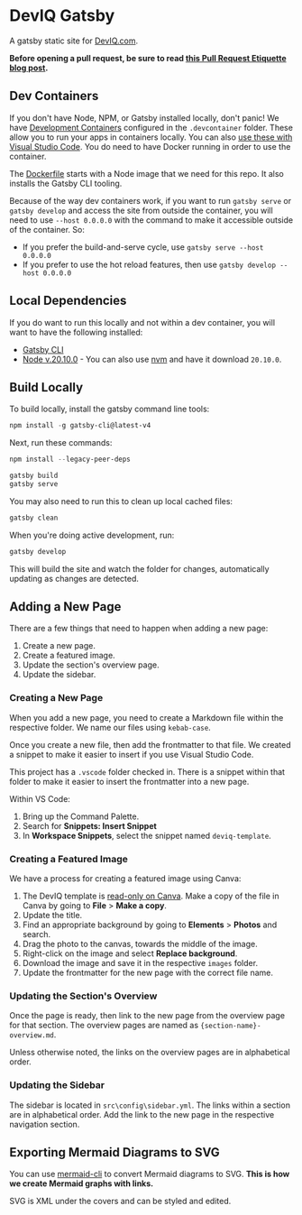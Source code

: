 # DevIQ Gatsby

A gatsby static site for [DevIQ.com](https://deviq.com).


**Before opening a pull request, be sure to read [this Pull Request Etiquette blog post](https://blog.nimblepros.com/blogs/pull-request-etiquette/).**

## Dev Containers

If you don't have Node, NPM, or Gatsby installed locally, don't panic! We have [Development Containers](https://containers.dev/) configured in the `.devcontainer` folder. These allow you to run your apps in containers locally. You can also [use these with Visual Studio Code](https://code.visualstudio.com/docs/devcontainers/containers). You do need to have Docker running in order to use the container.

The [Dockerfile](./.devcontainer/Dockerfile) starts with a Node image that we need for this repo. It also installs the Gatsby CLI tooling.

Because of the way dev containers work, if you want to run `gatsby serve` or `gatsby develop` and access the site from outside the container, you will need to use `--host 0.0.0.0` with the command to make it accessible outside of the container. So:

- If you prefer the build-and-serve cycle, use `gatsby serve --host 0.0.0.0`
- If you prefer to use the hot reload features, then use `gatsby develop --host 0.0.0.0`

## Local Dependencies

If you do want to run this locally and not within a dev container, you will want to have the following installed:

- [Gatsby CLI](https://www.gatsbyjs.com/docs/reference/gatsby-cli/#how-to-use-gatsby-cli)
- [Node v.20.10.0](https://nodejs.org/en/download) - You can also use [nvm](https://github.com/nvm-sh/nvm?tab=readme-ov-file#installing-and-updating) and have it download `20.10.0`.

## Build Locally

To build locally, install the gatsby command line tools:

```powershell
npm install -g gatsby-cli@latest-v4
```

Next, run these commands:

```powershell
npm install --legacy-peer-deps

gatsby build
gatsby serve
```

You may also need to run this to clean up local cached files:

```powershell
gatsby clean
```

When you're doing active development, run:

```powershell
gatsby develop
```

This will build the site and watch the folder for changes, automatically updating as changes are detected.

## Adding a New Page

There are a few things that need to happen when adding a new page:

1. Create a new page.
2. Create a featured image.
3. Update the section's overview page.
4. Update the sidebar.

### Creating a New Page

When you add a new page, you need to create a Markdown file within the respective folder. We name our files using `kebab-case`.

Once you create a new file, then add the frontmatter to that file. We created a snippet to make it easier to insert if you use Visual Studio Code.

This project has a `.vscode` folder checked in. There is a snippet within that folder to make it easier to insert the frontmatter into a new page.

Within VS Code:

1. Bring up the Command Palette.
2. Search for **Snippets: Insert Snippet**
3. In **Workspace Snippets**, select the snippet named `deviq-template`.

### Creating a Featured Image

We have a process for creating a featured image using Canva:

1. The DevIQ template is [read-only on Canva](https://www.canva.com/design/DAGTShSdi3E/tMJgAOTI5eXEZ2-2qvTyDQ/edit). Make a copy of the file in Canva by going to **File** > **Make a copy**.
2. Update the title.
3. Find an appropriate background by going to **Elements** > **Photos** and search.
4. Drag the photo to the canvas, towards the middle of the image.
5. Right-click on the image and select **Replace background**.
6. Download the image and save it in the respective `images` folder.
7. Update the frontmatter for the new page with the correct file name.

### Updating the Section's Overview

Once the page is ready, then link to the new page from the overview page for that section. The overview pages are named as `{section-name}-overview.md`.

Unless otherwise noted, the links on the overview pages are in alphabetical order.

### Updating the Sidebar

The sidebar is located in `src\config\sidebar.yml`. The links within a section are in alphabetical order. Add the link to the new page in the respective navigation section.

## Exporting Mermaid Diagrams to SVG

You can use [mermaid-cli](https://github.com/mermaid-js/mermaid-cli) to convert Mermaid diagrams to SVG. **This is how we create Mermaid graphs with links.**

SVG is XML under the covers and can be styled and edited.